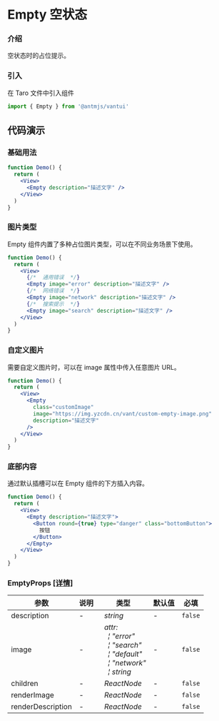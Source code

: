 # Empty 空状态

### 介绍

空状态时的占位提示。

### 引入

在 Taro 文件中引入组件

```js
import { Empty } from '@antmjs/vantui'
```

## 代码演示

### 基础用法

```jsx
function Demo() {
  return (
    <View>
      <Empty description="描述文字" />
    </View>
  )
}
```

### 图片类型

Empty 组件内置了多种占位图片类型，可以在不同业务场景下使用。

```jsx
function Demo() {
  return (
    <View>
      {/*  通用错误  */}
      <Empty image="error" description="描述文字" />
      {/*  网络错误  */}
      <Empty image="network" description="描述文字" />
      {/*  搜索提示  */}
      <Empty image="search" description="描述文字" />
    </View>
  )
}
```

### 自定义图片

需要自定义图片时，可以在 image 属性中传入任意图片 URL。

```jsx
function Demo() {
  return (
    <View>
      <Empty
        class="customImage"
        image="https://img.yzcdn.cn/vant/custom-empty-image.png"
        description="描述文字"
      />
    </View>
  )
}
```

### 底部内容

通过默认插槽可以在 Empty 组件的下方插入内容。

```jsx
function Demo() {
  return (
    <View>
      <Empty description="描述文字">
        <Button round={true} type="danger" class="bottomButton">
          按钮
        </Button>
      </Empty>
    </View>
  )
}
```
### EmptyProps [[详情]](https://github.com/AntmJS/vantui/tree/main/packages/vantui/types/empty.d.ts)   

| 参数 | 说明 | 类型 | 默认值 | 必填 |
| --- | --- | --- | --- | --- |
| description | - | _&nbsp;&nbsp;string<br/>_ | - | `false` |
| image | - | _&nbsp;&nbsp;attr:<br/>&nbsp;&nbsp;&nbsp;&nbsp;&brvbar;&nbsp;"error"<br/>&nbsp;&nbsp;&nbsp;&nbsp;&brvbar;&nbsp;"search"<br/>&nbsp;&nbsp;&nbsp;&nbsp;&brvbar;&nbsp;"default"<br/>&nbsp;&nbsp;&nbsp;&nbsp;&brvbar;&nbsp;"network"<br/>&nbsp;&nbsp;&nbsp;&nbsp;&brvbar;&nbsp;string<br/>_ | - | `false` |
| children | - | _&nbsp;&nbsp;ReactNode<br/>_ | - | `false` |
| renderImage | - | _&nbsp;&nbsp;ReactNode<br/>_ | - | `false` |
| renderDescription | - | _&nbsp;&nbsp;ReactNode<br/>_ | - | `false` |

